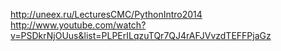 http://uneex.ru/LecturesCMC/PythonIntro2014
http://www.youtube.com/watch?v=PSDkrNjOUus&list=PLPErILqzuTQr7QJ4rAFJVvzdTEFFPjaGz
